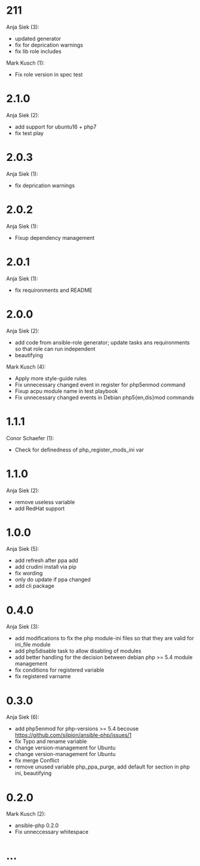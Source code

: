 # 211

Anja Siek (3):

* updated generator
* fix for deprication warnings
* fix lib role includes

Mark Kusch (1):

* Fix role version in spec test

# 2.1.0

Anja Siek (2):

* add support for ubuntu16 + php7
* fix test play

# 2.0.3

Anja Siek (1):

* fix deprication warnings

# 2.0.2

Anja Siek (1):

* Fixup dependency management

# 2.0.1

Anja Siek (1):

* fix requironments and README

# 2.0.0

Anja Siek (2):

* add code from ansible-role generator; update tasks ans requironments so that role can run independent
* beautifying

Mark Kusch (4):

* Apply more style-guide rules
* Fix unnecessary changed event in register for php5enmod command
* Fixup acpu module name in test playbook
* Fix unnecessary changed events in Debian php5{en,dis}mod commands


# 1.1.1

Conor Schaefer (1):

* Check for definedness of php\_register\_mods\_ini var

# 1.1.0

Anja Siek (2):

* remove useless variable
* add RedHat support

# 1.0.0

Anja Siek (5):

* add refresh after ppa add
* add crudini install via pip
* fix wording
* only do update if ppa changed
* add cli package

# 0.4.0

Anja Siek (3):

* add modifications to fix the php module-ini files so that they are valid for ini\_file module
* add php5disable task to allow disabling of modules
* add better handling for the decision between debian php >= 5.4 module management
* fix conditions for registered variable
* fix registered varname

# 0.3.0

Anja Siek (6):

* add php5enmod for php-versions >= 5.4 becouse https://github.com/silpion/ansible-php/issues/1
* fix Typo and rename variable
* change version-management for Ubuntu
* change version-management for Ubuntu
* fix merge Conflict
* remove unused variable php\_ppa\_purge, add default for section in php ini, beautifying

# 0.2.0

Mark Kusch (2):

* ansible-php 0.2.0
* Fix unneccessary whitespace

# ...
